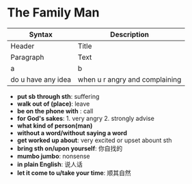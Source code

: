 # The Family Man
| Syntax      | Description |
| ----------- | ----------- |
| Header      | Title       |
| Paragraph   | Text        |
| a | b | c |
| do u have any idea | when u r angry and complaining
- **put sb through sth**: suffering
- **walk out of (place)**: leave
- **be on the phone with** : call 
- **for God's sakes**: 1. very angry 2. strongly advise
- **what kind of person(man)**
- **without a word/without saying a word**
- **get worked up about**: very excited or upset abount sth
- **bring sth on/upon yourself**: 你自找的
- **mumbo jumbo**: nonsense
- **in plain English**: 说人话
- **let it come to u/take your time**: 顺其自然

